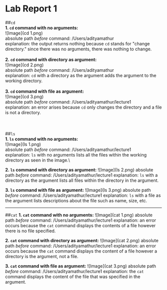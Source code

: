 # Lab Report 1 
##`cd` \
**1. `cd` command with no arguments:** \
![Image](cd 1.png) \
absolute path *before* command: /Users/adityamathur \
explanation: the output returns nothing because `cd` stands for "change directory." since there was no arguments, there was nothing to change. \
\
**2. `cd` command with directory as argument:** \
![Image](cd 2.png) \
absolute path *before* command: /Users/adityamathur \
explanation: `cd` with a directory as the argument adds the argument to the working directory. \
\
**3. `cd` command with file as argument:**\
![Image](cd 3.png)\
absolute path *before* command: /Users/adityamathur/lecture1\
explanation: an error arises because `cd` only changes the directory and a file is not a directory.\
\
\
\
##`ls`\
**1. `ls` command with no arguments:**\
![Image](ls 1.png)\
absolute path *before* command: /Users/adityamathur/lecture1\
explanation: `ls` with no arguments lists all the files within the working directory as seen in the image.\

**2. `ls` command with directory as argument:**
![Image](ls 2.png)
absolute path *before* command: /Users/adityamathur/lecture1
explanation: `ls` with a directory as the argument lists all files within the directory in the argument.

**3. `ls` command with file as argument:**
![Image](ls 3.png)
absolute path *before* command: /Users/adityamathur/lecture1
explanation: `ls` with a file as the argument lists descriptions about the file such as name, size, etc.

---

##`cat`
**1. `cat` command with no arguments:**
![Image](cat 1.png)
absolute path *before* command: /Users/adityamathur/lecture1
explanation: an error occurs because the `cat` command displays the contents of a file however there is no file specified.

**2. `cat` command with directory as argument:**
![Image](cat 2.png)
absolute path *before* command: /Users/adityamathur/lecture1
explanation: an error occurs because the `cat` command displays the content of a file however a directory is the argument, not a file.

**3. `cat` command with file as argument:**
![Image](cat 3.png)
absolute path *before* command: /Users/adityamathur/lecture1
explanation: the `cat` command displays the content of the file that was specified in the argument. 




